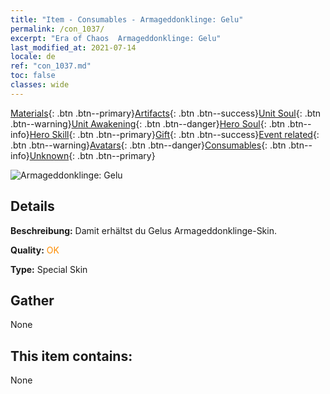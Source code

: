 ```yaml
---
title: "Item - Consumables - Armageddonklinge: Gelu"
permalink: /con_1037/
excerpt: "Era of Chaos  Armageddonklinge: Gelu"
last_modified_at: 2021-07-14
locale: de
ref: "con_1037.md"
toc: false
classes: wide
---
```

 [Materials](/ItemsDE/){: .btn .btn--primary}[Artifacts](/ItemsDE/Artifacts/){: .btn .btn--success}[Unit Soul](/ItemsDE/UnitSoul/){: .btn .btn--warning}[Unit Awakening](/ItemsDE/UnitAwakening/){: .btn .btn--danger}[Hero Soul](/ItemsDE/HeroSoul/){: .btn .btn--info}[Hero Skill](/ItemsDE/HeroSkill/){: .btn .btn--primary}[Gift](/ItemsDE/Gift/){: .btn .btn--success}[Event related](/ItemsDE/Events/){: .btn .btn--warning}[Avatars](/ItemsDE/Avatars/){: .btn .btn--danger}[Consumables](/ItemsDE/Consumables/){: .btn .btn--info}[Unknown](/ItemsDE/Unknown/){: .btn .btn--primary}

 ![Armageddonklinge: Gelu](/images/h/h_Gelu4.jpg)

## Details
 **Beschreibung:** Damit erhältst du Gelus Armageddonklinge-Skin.

 **Quality:** <span style="color: #FF8C00">OK</span>

 **Type:** Special Skin

## Gather

  None

## This item contains:

  None

